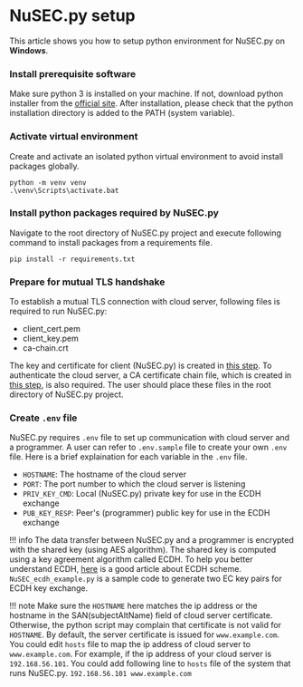 # NuSEC.py setup

This article shows you how to setup python environment for NuSEC.py
on __Windows__.

### Install prerequisite software

Make sure python 3 is installed on your machine. If not, download python
installer from the [official site](https://www.python.org/downloads/windows/).
After installation, please check that the python installation directory
is added to the PATH (system variable).

### Activate virtual environment

Create and activate an isolated python virtual environment to avoid
install packages globally.

```
python -m venv venv
.\venv\Scripts\activate.bat
```

### Install python packages required by NuSEC.py

Navigate to the root directory of NuSEC.py project and execute following
command to install packages from a requirements file.

```
pip install -r requirements.txt
```

### Prepare for mutual TLS handshake

To establish a mutual TLS connection with cloud server,
following files is required to run NuSEC.py:

* client_cert.pem
* client_key.pem
* ca-chain.crt

The key and certificate for client (NuSEC.py) is created in
[this step](cloud-server-setup.md#sign-a-client-certificate).
To authenticate the cloud server, a CA certificate chain file, which is created
in [this step](cloud-server-setup.md#create-the-certificate-chain-file),
is also required. The user should place these files in the root directory
of NuSEC.py project.

### Create `.env` file

NuSEC.py requires `.env` file to set up communication with cloud server
and a programmer. A user can refer to `.env.sample` file to create your own
`.env` file. Here is a brief explaination for each variable in the `.env` file.

* `HOSTNAME`: The hostname of the cloud server
* `PORT`: The port number to which the cloud server is listening
* `PRIV_KEY_CMD`: Local (NuSEC.py) private key for use in the ECDH exchange
* `PUB_KEY_RESP`: Peer's (programmer) public key for use in the ECDH exchange

!!! info
    The data transfer between NuSEC.py and a programmer is encrypted with
    the shared key (using AES algorithm). The shared key is computed using
    a key agreement algorithm called ECDH. To help you better understand
    ECDH, [here][ecdh-article] is a good article about ECDH scheme.
    `NuSEC_ecdh_example.py` is a sample code to generate two EC key pairs
    for ECDH key exchange.

!!! note
    Make sure the `HOSTNAME` here matches the ip address or the hostname 
    in the SAN(subjectAltName) field of cloud server certificate. Otherwise,
    the python script may complain that certificate is not valid for `HOSTNAME`.
    By default, the server certificate is issued for `www.example.com`.
    You could edit `hosts` file to map the ip address of cloud server to
    `www.example.com`. For example, if the ip address of your cloud server
    is `192.168.56.101`. You could add following line to `hosts` file of the
    system that runs NuSEC.py.
    ```
    192.168.56.101 www.example.com
    ```

[ecdh-article]: https://cryptobook.nakov.com/asymmetric-key-ciphers/ecdh-key-exchange
